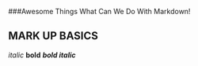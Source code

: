 ###Awesome Things What Can We Do With Markdown!

## MARK UP BASICS

*italic*
**bold**
***bold italic***
